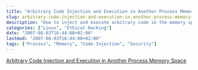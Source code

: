 ```yaml
---
title: "Arbitrary Code Injection and Execution in Another Process Memory Space"
slug: arbitrary-code-injection-and-execution-in-another-process-memory-space/
description: "How to inject and execute arbitrary code in the memory space of another process"
categories: ["Linux", "Ethical Hacking"]
date: "2007-08-03T16:44:00+02:00"
lastmod: "2007-08-03T16:44:00+02:00"
tags: ["Process", "Memory", "Code Injection", "Security"]
---
```


[Arbitrary Code Injection and Execution in Another Process Memory Space](../../../static/pdf/injection_de_code.pdf)
